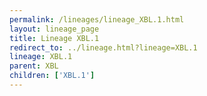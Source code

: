 ```yaml
---
permalink: /lineages/lineage_XBL.1.html
layout: lineage_page
title: Lineage XBL.1
redirect_to: ../lineage.html?lineage=XBL.1
lineage: XBL.1
parent: XBL
children: ['XBL.1']
---
```

